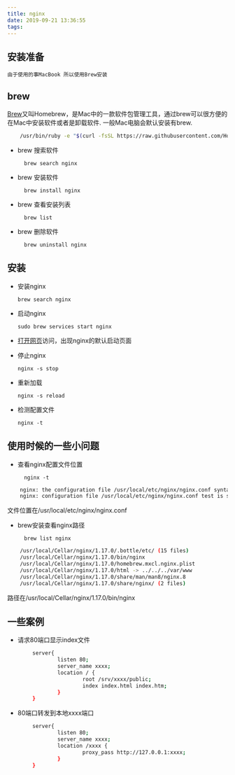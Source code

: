 ```yaml
---
title: nginx
date: 2019-09-21 13:36:55
tags:
---
```


## 安装准备

    由于使用的事MacBook 所以使用Brew安装

## brew

[Brew](https://brew.sh/)又叫Homebrew，是Mac中的一款软件包管理工具，通过brew可以很方便的在Mac中安装软件或者是卸载软件.
一般Mac电脑会默认安装有brew.

``` bash
    /usr/bin/ruby -e "$(curl -fsSL https://raw.githubusercontent.com/Homebrew/install/master/install)"
```

* brew 搜索软件

        brew search nginx

* brew 安装软件

        brew install nginx

* brew 查看安装列表

        brew list

* brew 删除软件

        brew uninstall nginx

## 安装

*   安装nginx

        brew search nginx

*   启动nginx

        sudo brew services start nginx

*   [打开网页](http://localhost:8080)访问，出现nginx的默认启动页面

*   停止nginx

        nginx -s stop

*   重新加载

        nginx -s reload

*   检测配置文件

        nginx -t

## 使用时候的一些小问题

* 查看nginx配置文件位置

        nginx -t

``` bash
    nginx: the configuration file /usr/local/etc/nginx/nginx.conf syntax is ok
    nginx: configuration file /usr/local/etc/nginx/nginx.conf test is successful
```

文件位置在/usr/local/etc/nginx/nginx.conf

* brew安装查看nginx路径

        brew list nginx

``` bash
    /usr/local/Cellar/nginx/1.17.0/.bottle/etc/ (15 files)
    /usr/local/Cellar/nginx/1.17.0/bin/nginx
    /usr/local/Cellar/nginx/1.17.0/homebrew.mxcl.nginx.plist
    /usr/local/Cellar/nginx/1.17.0/html -> ../../../var/www
    /usr/local/Cellar/nginx/1.17.0/share/man/man8/nginx.8
    /usr/local/Cellar/nginx/1.17.0/share/nginx/ (2 files)
```

路径在/usr/local/Cellar/nginx/1.17.0/bin/nginx

## 一些案例

* 请求80端口显示index文件

``` bash
        server{
                listen 80;
                server_name xxxx;
                location / {
                        root /srv/xxxx/public;
                        index index.html index.htm;
                }
        }
```

* 80端口转发到本地xxxx端口
``` bash
        server{
                listen 80;
                server_name xxxx;
                location /xxxx {
                        proxy_pass http://127.0.0.1:xxxx;
                }
        }
```

